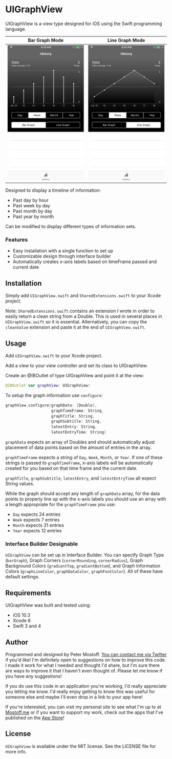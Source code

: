 # UIGraphView

UIGraphView is a view type designed for iOS using the Swift programming language.

| Bar Graph Mode | Line Graph Mode |
|:---------------:|:--------------:|
|<img src="UIGraphView_BarGraph.png" alt="UIGraphView Bar Graph" width=300>|<img src="UIGraphView_LineGraph.png" alt="UIGraphView Line Graph" width=300>|

Designed to display a timeline of information:
- Past day by hour
- Past week by day
- Past month by day
- Past year by month

Can be modified to display different types of information sets.

### Features
- Easy installation with a single function to set up
- Customizable design through interface builder
- Automatically creates x-axis labels based on timeFrame passed and current date

## Installation
Simply add `UIGraphView.swift` and `SharedExtensions.swift` to your Xcode project.

Note:
`SharedExtensions.swift` contains an extension I wrote in order to easily return a clean string from a Double. This is used in several places in `UIGraphView.swift` so it is essential. Alternatively, you can copy the `cleanValue` extension and paste it at the end of `UIGraphView.swift`.

## Usage

Add `UIGraphView.swift` to your Xcode project.

Add a view to your view controller and set its class to UIGraphView.

Create an @IBOutlet of type UIGraphView and point it at the view:

```swift
@IBOutlet var graphView: UIGraphView!
```

To setup the graph information use `configure`:

```swift
graphView.configure(graphData: [Double],
                    graphTimeFrame: String,
                    graphTitle: String,
                    graphSubtitle: String,
                    latestEntry: String,
                    latestEntryTime: String)
```

`graphData` expects an array of Doubles and should automatically adjust placement of data points based on the amount of entries in the array.

`graphTimeFrame` expects a string of `Day`, `Week`, `Month`, or `Year`. If one of these strings is passed to `graphTimeFrame`, x-axis labels will be automatically created for you based on that time frame and the current date.

`graphTitle`, `graphSubtitle`, `latestEntry`, and `latestEntryTime` all expect String values.

While the graph should accept any length of `graphData` array, for the data points to properly line up with the x-axis labels you should use an array with a length appropriate for the `graphTimeFrame` you use:
- `Day` expects 24 entries
- `Week` expects 7 entries
- `Month` expects 31 entries
- `Year` expects 12 entries

### Interface Builder Designable
`UIGraphView` can be set up in Interface Builder. You can specify Graph Type (`barGraph`), Graph Corners (`cornerRounding`, `cornerRadius`), Graph Background Colors (`gradientTop`, `gradientBottom`), and Graph Information Colors (`graphLineColor`, `graphDataColor`, `graphFontColor`). All of these have default settings.

## Requirements
UIGraphView was built and tested using:
- iOS 10.3
- Xcode 8
- Swift 3 and 4

## Author

Programmed and designed by Peter Mostoff. [You can contact me via Twitter](https://twitter.com/pmostoff) if you'd like! I'm definitely open to suggestions on how to improve this code. I made it work for what I needed and thought I'd share, but I'm sure there are ways to improve it that I haven't even thought of. Please let me know if you have any suggestions!

If you do use this code in an application you're working, I'd really appreciate you letting me know. I'd really enjoy getting to know this was useful for someone else and maybe I'll even drop in a link to your app here!

If you're interested, you can visit my personal site to see what I'm up to at [Mostoff.me](http://mostoff.me) or if you want to support my work, check out the apps that I've published on the [App Store](https://itunes.apple.com/tc/developer/peter-mostoff/id1080412491)!

## License
`UIGraphView` is available under the MIT license. See the LICENSE file for more info.
